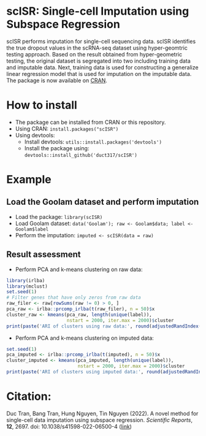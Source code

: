 # scISR: Single-cell Imputation using Subspace Regression
scISR performs imputation for single-cell sequencing data. scISR identifies the true dropout values in the scRNA-seq dataset using hyper-geomtric testing approach. Based on the result obtained from hyper-geometric testing, the original dataset is segregated into two including training data and imputable data. Next, training data is used for constructing a generalize linear regression model that is used for imputation on the imputable data. The package is now available on [CRAN](https://cran.r-project.org/package=scISR).
# How to install  
- The package can be installed from CRAN or this repository.  
- Using CRAN: `install.packages("scISR")`  
- Using devtools:  
  - Install devtools: `utils::install.packages('devtools')`  
  - Install the package using: `devtools::install_github('duct317/scISR')`  
# Example   
## Load the Goolam dataset and perform imputation  
- Load the package: `library(scISR)`  
- Load Goolam dataset: `data('Goolam'); raw <- Goolam$data; label <- Goolam$label`  
- Perform the imputation: `imputed <- scISR(data = raw)`  
## Result assessment
- Perform PCA and k-means clustering on raw data:
```R
library(irlba)
library(mclust)
set.seed(1)
# Filter genes that have only zeros from raw data
raw_filer <- raw[rowSums(raw != 0) > 0, ]
pca_raw <- irlba::prcomp_irlba(t(raw_filer), n = 50)$x
cluster_raw <- kmeans(pca_raw, length(unique(label)),
                      nstart = 2000, iter.max = 2000)$cluster
print(paste('ARI of clusters using raw data:', round(adjustedRandIndex(cluster_raw, label),3)))
```
- Perform PCA and k-means clustering on imputed data:
```R
set.seed(1)
pca_imputed <- irlba::prcomp_irlba(t(imputed), n = 50)$x
cluster_imputed <- kmeans(pca_imputed, length(unique(label)),
                          nstart = 2000, iter.max = 2000)$cluster
print(paste('ARI of clusters using imputed data:', round(adjustedRandIndex(cluster_imputed, label),3)))
```
# Citation:
Duc Tran, Bang Tran, Hung Nguyen, Tin Nguyen (2022). A novel method for single-cell data imputation using subspace regression. <i>Scientific Reports</i>, <b>12</b>, 2697. doi: 10.1038/s41598-022-06500-4 ([link](https://www.nature.com/articles/s41598-022-06500-4))
